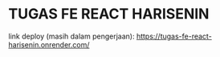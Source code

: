 # TUGAS FE REACT HARISENIN

link deploy (masih dalam pengerjaan): https://tugas-fe-react-harisenin.onrender.com/

